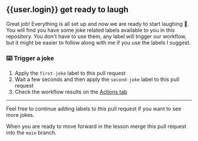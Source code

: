 ## {{user.login}} get ready to laugh

Great job! Everything is all set up and now we are ready to start laughing 🤣. You will find you have some joke related labels available to you in this repository. You don't have to use them, any label will trigger our workflow, but it might be easier to follow along with me if you use the labels I suggest.

### :keyboard: Trigger a joke

1. Apply the `first-joke` label to this pull request
2. Wait a few seconds and then apply the `second-joke` label to this pull request
3. Check the workflow results on the [Actions tab]({{actionsUrl}})

---

Feel free to continue adding labels to this pull request if you want to see more jokes.

When you are ready to move forward in the lesson merge this pull request into the `main` branch.
